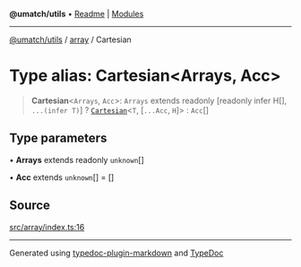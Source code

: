 **@umatch/utils** • [Readme](../../index.md) \| [Modules](../../modules.md)

***

[@umatch/utils](../../modules.md) / [array](../index.md) / Cartesian

# Type alias: Cartesian\<Arrays, Acc\>

> **Cartesian**\<`Arrays`, `Acc`\>: `Arrays` extends readonly [readonly infer H[], `...(infer T)`] ? [`Cartesian`](Cartesian.md)\<`T`, [`...Acc`, `H`]\> : `Acc`[]

## Type parameters

• **Arrays** extends readonly `unknown`[]

• **Acc** extends `unknown`[] = []

## Source

[src/array/index.ts:16](https://github.com/umatch-oficial/utils/blob/1813ff9/src/array/index.ts#L16)

***

Generated using [typedoc-plugin-markdown](https://www.npmjs.com/package/typedoc-plugin-markdown) and [TypeDoc](https://typedoc.org/)
